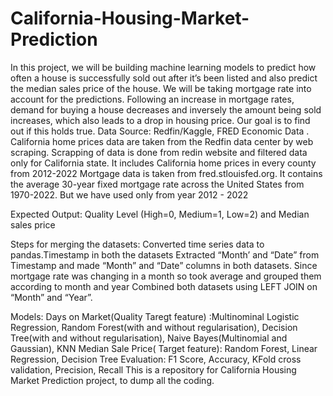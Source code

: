 # California-Housing-Market-Prediction
In this project, we will be building machine learning models to predict how often a house is successfully sold out after it’s been listed and also predict the median sales price of the house. We will be taking mortgage rate into account for the predictions. Following an increase in mortgage rates, demand for buying a house decreases and inversely the amount being sold increases, which also leads to a drop in housing price. Our goal is to find out if this holds true. Data Source: Redfin/Kaggle, FRED Economic Data . California home prices data are taken from the Redfin data center by web scraping. Scrapping of data is done from redin website and filtered data only for California state. It includes California home prices in every county from 2012-2022 Mortgage data is taken from fred.stlouisfed.org. It contains the average 30-year fixed mortgage rate across the United States from 1970-2022. But we have used only from year 2012 - 2022

Expected Output: Quality Level (High=0, Medium=1, Low=2) and Median sales price

Steps for merging the datasets: Converted time series data to pandas.Timestamp in both the datasets Extracted “Month’ and “Date” from Timestamp and made “Month” and “Date” columns in both datasets. Since mortgage rate was changing in a month so took average and grouped them according to month and year Combined both datasets using LEFT JOIN on “Month” and “Year”.

Models: Days on Market(Quality Taregt feature) :Multinominal Logistic Regression, Random Forest(with and without regularisation), Decision Tree(with and without regularisation), Naive Bayes(Multinomial and Gaussian), KNN Median Sale Price( Target feature): Random Forest, Linear Regression, Decision Tree Evaluation: F1 Score, Accuracy, KFold cross validation, Precision, Recall
This is a repository for California Housing Market Prediction project, to dump all the coding.
